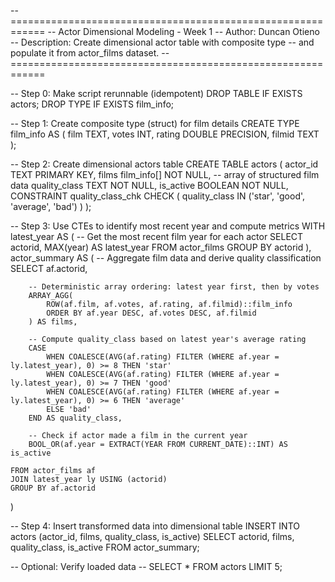 -- ============================================================
--  Actor Dimensional Modeling - Week 1
--  Author: Duncan Otieno
--  Description: Create dimensional actor table with composite type
--               and populate it from actor_films dataset.
-- ============================================================

-- Step 0: Make script rerunnable (idempotent)
DROP TABLE IF EXISTS actors;
DROP TYPE IF EXISTS film_info;

-- Step 1: Create composite type (struct) for film details
CREATE TYPE film_info AS (
    film TEXT,
    votes INT,
    rating DOUBLE PRECISION,
    filmid TEXT
);

-- Step 2: Create dimensional actors table
CREATE TABLE actors (
    actor_id TEXT PRIMARY KEY,
    films film_info[] NOT NULL,  -- array of structured film data
    quality_class TEXT NOT NULL,
    is_active BOOLEAN NOT NULL,
    CONSTRAINT quality_class_chk CHECK (
        quality_class IN ('star', 'good', 'average', 'bad')
    )
);

-- Step 3: Use CTEs to identify most recent year and compute metrics
WITH latest_year AS (
    -- Get the most recent film year for each actor
    SELECT 
        actorid,
        MAX(year) AS latest_year
    FROM actor_films
    GROUP BY actorid
),
actor_summary AS (
    -- Aggregate film data and derive quality classification
    SELECT 
        af.actorid,
        
        -- Deterministic array ordering: latest year first, then by votes
        ARRAY_AGG(
            ROW(af.film, af.votes, af.rating, af.filmid)::film_info
            ORDER BY af.year DESC, af.votes DESC, af.filmid
        ) AS films,

        -- Compute quality_class based on latest year's average rating
        CASE 
            WHEN COALESCE(AVG(af.rating) FILTER (WHERE af.year = ly.latest_year), 0) >= 8 THEN 'star'
            WHEN COALESCE(AVG(af.rating) FILTER (WHERE af.year = ly.latest_year), 0) >= 7 THEN 'good'
            WHEN COALESCE(AVG(af.rating) FILTER (WHERE af.year = ly.latest_year), 0) >= 6 THEN 'average'
            ELSE 'bad'
        END AS quality_class,

        -- Check if actor made a film in the current year
        BOOL_OR(af.year = EXTRACT(YEAR FROM CURRENT_DATE)::INT) AS is_active

    FROM actor_films af
    JOIN latest_year ly USING (actorid)
    GROUP BY af.actorid
)

-- Step 4: Insert transformed data into dimensional table
INSERT INTO actors (actor_id, films, quality_class, is_active)
SELECT actorid, films, quality_class, is_active
FROM actor_summary;

-- Optional: Verify loaded data
-- SELECT * FROM actors LIMIT 5;
